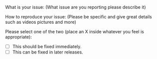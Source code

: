 What is your issue:
(What issue are you reporting please describe it)

How to reproduce your issue:
(Please be specific and give great details such as videos pictures and more)

Please select one of the two (place an X inside whatever you feel is appropriate):
- [ ] This should be fixed immediately.
- [ ] This can be fixed in later releases.
